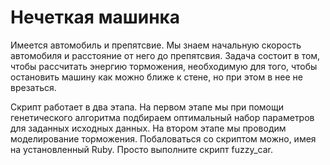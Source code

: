 Нечеткая машинка
==================

Имеется автомобиль и препятсвие. Мы знаем начальную скорость автомобиля и расстояние
от него до препятсвия. Задача состоит в том, чтобы рассчитать энергию торможения, необходимую
для того, чтобы остановить машину как можно ближе к стене, но при этом в нее не врезаться. 

Скрипт работает в два этапа. На первом этапе мы при помощи генетического алгоритма подбираем
оптимальный набор параметров для заданных исходных данных. На втором этапе мы проводим моделирование
торможения. Побаловаться со скриптом можно, имея на установленный Ruby. Просто выполните скрипт fuzzy_car.
